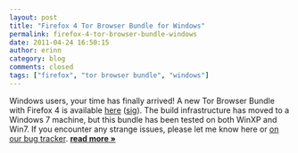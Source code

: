 ```yaml
---
layout: post
title: "Firefox 4 Tor Browser Bundle for Windows"
permalink: firefox-4-tor-browser-bundle-windows
date: 2011-04-24 16:50:15
author: erinn
category: blog
comments: closed
tags: ["firefox", "tor browser bundle", "windows"]
---
```


Windows users, your time has finally arrived! A new Tor Browser Bundle with Firefox 4 is available [here](https://www.torproject.org/dist/torbrowser/tor-browser-2.2.24-1-alpha_en-US.exe) ([sig](https://www.torproject.org/dist/torbrowser/tor-browser-2.2.24-1-alpha_en-US.exe.asc)). The build infrastructure has moved to a Windows 7 machine, but this bundle has been tested on both WinXP and Win7. If you encounter any strange issues, please let me know here or [on our bug tracker](https://trac.torproject.org). [**read more »**](https://blog.torproject.org/blog/firefox-4-tor-browser-bundle-windows)
